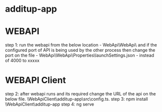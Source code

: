# additup-app

# WEBAPI
step 1: run  the webapi from the below location - WebApi\WebApi\ and if the configured port of API is being used by the other process 
        then change the port on the file - WebApi\WebApi\Properties\launchSettings.json - instead of 4000 to xxxxx
# WEBAPI Client
step 2: after webapi runs and its required change the URL of the api on the below file.
        \WebApiClient\additup-app\src\config.ts.
step 3: npm install \WebApiClient\additup-app 
step 4: ng serve
